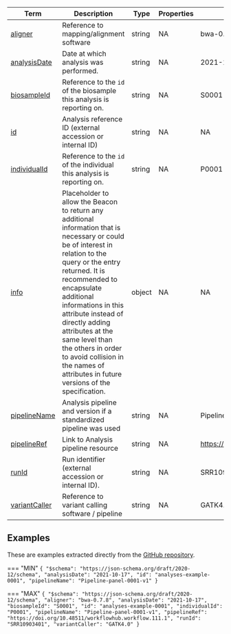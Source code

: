 |Term | Description | Type | Properties | Example | Enum|
| ---| ---| ---| ---| ---| --- |
| [aligner](./obj/aligner.md) | Reference to mapping/alignment software | string | NA | bwa-0.7.8 | NA|
| [analysisDate](./obj/analysisDate.md) | Date at which analysis was performed. | string | NA | 2021-10-17 | NA|
| [biosampleId](./obj/biosampleId.md) | Reference to the `id` of the biosample this analysis is reporting on. | string | NA | S0001 | NA|
| [id](./obj/id.md) | Analysis reference ID (external accession or internal ID) | string | NA | NA | NA|
| [individualId](./obj/individualId.md) | Reference to the `id` of the individual this analysis is reporting on. | string | NA | P0001 | NA|
| [info](./obj/info.md) | Placeholder to allow the Beacon to return any additional information that is necessary or could be of interest in relation to the query or the entry returned. It is recommended to encapsulate additional informations in this attribute instead of directly adding attributes at the same level than the others in order to avoid collision in the names of attributes in future versions of the specification. | object | NA | NA | NA|
| [pipelineName](./obj/pipelineName.md) | Analysis pipeline and version if a standardized pipeline was used | string | NA | Pipeline-panel-0001-v1 | NA|
| [pipelineRef](./obj/pipelineRef.md) | Link to Analysis pipeline resource | string | NA | https://doi.org/10.48511/workflowhub.workflow.111.1 | NA|
| [runId](./obj/runId.md) | Run identifier (external accession or internal ID). | string | NA | SRR10903401 | NA|
| [variantCaller](./obj/variantCaller.md) | Reference to variant calling software / pipeline | string | NA | GATK4.0 | NA|

## Examples
These are examples extracted directly from the [GitHub repository](https://github.com/ga4gh-beacon/beacon-v2-Models).

=== "MIN"
	```
	{
	    "$schema": "https://json-schema.org/draft/2020-12/schema",
	    "analysisDate": "2021-10-17",
	    "id": "analyses-example-0001",
	    "pipelineName": "Pipeline-panel-0001-v1"
	}
	```

=== "MAX"
	```
	{
	    "$schema": "https://json-schema.org/draft/2020-12/schema",
	    "aligner": "bwa-0.7.8",
	    "analysisDate": "2021-10-17",
	    "biosampleId": "S0001",
	    "id": "analyses-example-0001",
	    "individualId": "P0001",
	    "pipelineName": "Pipeline-panel-0001-v1",
	    "pipelineRef": "https://doi.org/10.48511/workflowhub.workflow.111.1",
	    "runId": "SRR10903401",
	    "variantCaller": "GATK4.0"
	}
	```

